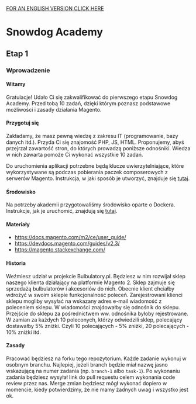 [FOR AN ENGLISH VERSION CLICK HERE](./README_EN.md)

# Snowdog Academy

## Etap 1

### Wprowadzenie

#### Witamy

Gratulacje! Udało Ci się zakwalifikować do pierwszego etapu Snowdog Academy. Przed tobą 10 zadań, dzięki którym poznasz podstawowe możliwości i zasady działania Magento.

#### Przygotuj się

Zakładamy, że masz pewną wiedzę z zakresu IT (programowanie, bazy danych itd.). Przyda Ci się znajomość PHP, JS, HTML. Proponujemy, abyś przejrzał zawartość stron, do których prowadzą poniższe odnośniki. Wiedza w nich zawarta pomoże Ci wykonać wszystkie 10 zadań.

Do uruchomienia aplikacji potrzebne będą klucze uwierzytelniające, które wykorzystywane są podczas pobierania paczek composerowych z serwerów Magento. Instrukcja, w jaki sposób je utworzyć, znajduje się [tutaj](https://devdocs.magento.com/guides/v2.3/install-gde/prereq/connect-auth.html).

#### Środowisko

Na potrzeby akademii przygotowaliśmy środowisko oparte o Dockera. Instrukcje, jak je uruchomić, znajdują się [tutaj](/.docker/README_PL.md).

#### Materiały

* https://docs.magento.com/m2/ce/user_guide/
* https://devdocs.magento.com/guides/v2.3/
* https://magento.stackexchange.com/

#### Historia

Weźmiesz udział w projekcie Bulbulatory.pl. Będziesz w nim rozwijał sklep naszego klienta działający na platformie Magento 2. Sklep zajmuje się sprzedażą bulbulatorów i akcesoriów do nich. Obecnie klient chciałby wdrożyć w swoim sklepie funkcjonalność poleceń. Zarejestrowani klienci sklepu mogliby wysyłać na wskazany adres e-mail wiadomość z poleceniem sklepu. W wiadomości znajdowałby się odnośnik do sklepu. Przejście do sklepu za pośrednictwem ww. odnośnika byłoby rejestrowane. W zamian za każdych 10 poleconych, którzy odwiedzili sklep, polecający dostawałby 5% zniżki. Czyli 10 polecających - 5% zniżki, 20 polecających - 10% zniżki itd.

#### Zasady

Pracować będziesz na forku tego repozytorium. Każde zadanie wykonuj w osobnym branchu. Najlepiej, jeżeli branch będzie miał nazwę jasno wskazującą na numer zadania (np. `branch-1` albo `task-1`). Po wykonaniu zadania będziesz wysyłał link do pull requestu celem wykonania code review przez nas. Merge zmian będziesz mógł wykonać dopiero w momencie, kiedy potwierdzimy, że nie mamy żadnych uwag i wszystko jest ok.
